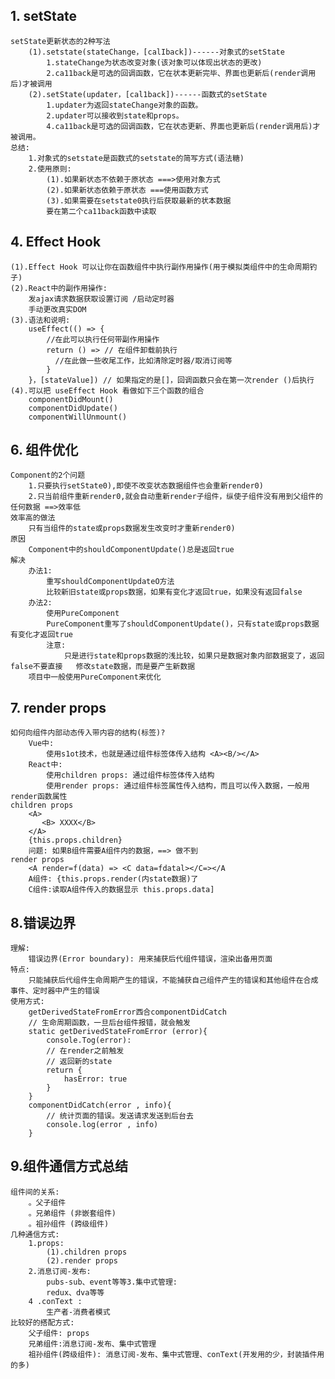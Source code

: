 ## 1. setState
    setState更新状态的2种写法
        (1).setstate(stateChange，[calIback])------对象式的setState
            1.stateChange为状态改变对象(该对象可以体现出状态的更改)
            2.ca11back是可选的回调函数，它在状本更新完毕、界面也更新后(render调用后)才被调用
        (2).setState(updater，[cal1back])------函数式的setState
            1.updater为返回stateChange对象的函数。
            2.updater可以接收到state和props。
            4.ca11back是可选的回调函数，它在状态更新、界面也更新后(render调用后)才被调用。
    总结:
        1.对象式的setstate是函数式的setstate的简写方式(语法糖)
        2.使用原则:
            (1).如果新状态不依赖于原状态 ===>使用对象方式
            (2).如果新状态依赖于原状态 ===使用函数方式
            (3).如果需要在setstate0执行后获取最新的状本数据
            要在第二个ca11back函数中读取


## 4. Effect Hook
    (1).Effect Hook 可以让你在函数组件中执行副作用操作(用于模拟类组件中的生命周期钓子)
    (2).React中的副作用操作:
        发ajax请求数据获取设置订阅 /启动定时器
        手动更改真实DOM
    (3).语法和说明:
        useEffect(() => {
            //在此可以执行任何带副作用操作
            return () => // 在组件卸载前执行
              //在此做一些收尾工作，比如清除定时器/取消订阅等
            }
        }，[stateValue]) // 如果指定的是[]，回调函数只会在第一次render ()后执行
    (4).可以把 useEffect Hook 看做如下三个函数的组合
        componentDidMount()
        componentDidUpdate()
        componentWillUnmount()


## 6. 组件优化
    Component的2个问题
        1.只要执行setState0),即使不改变状态数据组件也会重新render0)
        2.只当前组件重新render0,就会自动重新render子组件，纵使子组件没有用到父组件的任何数据 ==>效率低 
    效率高的做法
        只有当组件的state或props数据发生改变时才重新render0)
    原因
        Component中的shouldComponentUpdate()总是返回true
    解决
        办法1:
            重写shouldComponentUpdateO方法
            比较新旧state或props数据，如果有变化才返回true，如果没有返回false
        办法2:
            使用PureComponent
            PureComponent重写了shouldComponentUpdate()，只有state或props数据有变化才返回true
            注意:
                只是进行state和props数据的浅比较，如果只是数据对象内部数据变了，返回false不要直接   修改state数据，而是要产生新数据
        项目中一般使用PureComponent来优化



## 7. render props
    如何向组件内部动态传入带内容的结构(标签)?
        Vue中:
            使用s1ot技术，也就是通过组件标签体传入结构 <A><B/></A>
        React中:
            使用children props: 通过组件标签体传入结构
            使用render props: 通过组件标签属性传入结构，而且可以传入数据，一般用render函数属性
    children props
        <A>
           <B> XXXX</B>
        </A>
        {this.props.children}
        问题: 如果B组件需要A组件内的数据，==> 做不到
    render props
        <A render=f(data) => <C data=fdatal></C=></A
        A组件: {this.props.render(内state数据)了
        C组件:读取A组件传入的数据显示 this.props.data]


## 8.错误边界
    理解:
        错误边界(Error boundary): 用来捕获后代组件错误，渲染出备用页面
    特点:
        只能捕获后代组件生命周期产生的错误，不能捕获自己组件产生的错误和其他组件在合成事件、定时器中产生的错误
    使用方式:
        getDerivedStateFromError西合componentDidCatch
        // 生命周期函数，一旦后台组件报错，就会触发
        static getDerivedStateFromError (error){
            console.Tog(error):
            // 在render之前触发
            // 返回新的state
            return {
                hasError: true 
            }
        }
        componentDidCatch(error , info){
            // 统计页面的错误。发送请求发送到后台去
            console.log(error , info) 
        }


## 9.组件通信方式总结
    组件间的关系:
        。父子组件
        。兄弟组件 (非嵌套组件)
        。祖孙组件 (跨级组件)
    几种通信方式:
        1.props:
            (1).children props
            (2).render props
        2.消息订阅-发布:
            pubs-sub、event等等3.集中式管理:
            redux、dva等等
        4 .conText :
            生产者-消费者模式
    比较好的搭配方式:
        父子组件: props
        兄弟组件:消息订阅-发布、集中式管理
        祖孙组件(跨级组件): 消息订阅-发布、集中式管理、conText(开发用的少，封装插件用的多)